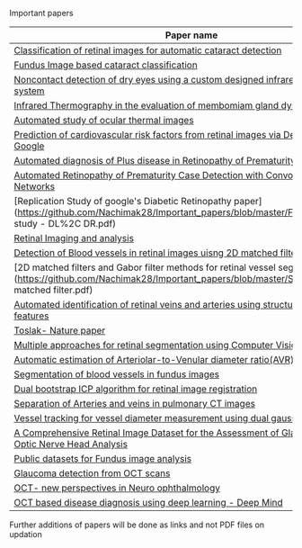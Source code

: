 Important papers


| Paper name | Folder name |
|------------|-------------|
| [Classification of retinal images for automatic cataract detection](https://github.com/Nachimak28/Important_papers/blob/master/Cataract/4_cat_fundus_NN.pdf) | [Cataract](https://github.com/Nachimak28/Important_papers/tree/master/Cataract) |
| [Fundus Image based cataract classification](https://github.com/Nachimak28/Important_papers/blob/master/Cataract/fundus_based_catatact.pdf) | [Cataract](https://github.com/Nachimak28/Important_papers/tree/master/Cataract) |
| [Noncontact detection of dry eyes using a custom designed infrared thermal image system](https://github.com/Nachimak28/Important_papers/blob/master/Dry_eyes/Noncontact%20detection%20of%20dry%20eye%20using%20a%20custom%20designed%20infrared%20thermal%20image%20system..pdf) | [Dry eyes](https://github.com/Nachimak28/Important_papers/tree/master/Dry_eyes) |
| [Infrared Thermography in the evaluation of membomiam gland dysfunction](https://github.com/Nachimak28/Important_papers/blob/master/Dry_eyes/dry%20eyes.pdf) | [Dry eyes](https://github.com/Nachimak28/Important_papers/tree/master/Dry_eyes) |
| [Automated study of ocular thermal images](https://github.com/Nachimak28/Important_papers/blob/master/Dry_eyes/tan2010.pdf) | [Dry eyes](https://github.com/Nachimak28/Important_papers/tree/master/Dry_eyes) |
| [Prediction of cardiovascular risk factors from retinal images via Deep learning - Google](https://github.com/Nachimak28/Important_papers/blob/master/Fundus/Google%20IO%202018%20DR%2C%20smoking%2C%20age.pdf) | [Fundus](https://github.com/Nachimak28/Important_papers/tree/master/Fundus) |
| [Automated diagnosis of Plus disease in Retinopathy of Prematurity using CNNs](https://github.com/Nachimak28/Important_papers/blob/master/Fundus/ROP.pdf) | [Fundus](https://github.com/Nachimak28/Important_papers/tree/master/Fundus) |
| [Automated Retinopathy of Prematurity Case Detection with Convolutional Neural Networks](https://github.com/Nachimak28/Important_papers/blob/master/Fundus/worrall_rop_2016.pdf) | [Fundus](https://github.com/Nachimak28/Important_papers/tree/master/Fundus) |
| [Replication Study of google's Diabetic Retinopathy paper](https://github.com/Nachimak28/Important_papers/blob/master/Fundus/Replication study - DL%2C DR.pdf) | [Fundus](https://github.com/Nachimak28/Important_papers/tree/master/Fundus) |
| [Retinal Imaging and analysis](https://github.com/Nachimak28/Important_papers/blob/master/Fundus/retinal%20imaging%20and%20analysis.pdf) | [Fundus](https://github.com/Nachimak28/Important_papers/tree/master/Fundus) |
| [Detection of Blood vessels in retinal images uisng 2D matched filters](https://github.com/Nachimak28/Important_papers/blob/master/Segmentation/2D%20matched%20filter%20process%20Chaudhari%20et%20al.pdf) | [Segmentation](https://github.com/Nachimak28/Important_papers/blob/master/Segmentation) |
| [2D matched filters and Gabor filter methods for retinal vessel segmentation](https://github.com/Nachimak28/Important_papers/blob/master/Segmentation/2d matched filter.pdf) | [Segmentation](https://github.com/Nachimak28/Important_papers/blob/master/Segmentation) |
| [Automated identification of retinal veins and arteries using structural and functional features](https://github.com/Nachimak28/Important_papers/blob/master/Segmentation/Automatic%20identification%20of%20retinal%20arteries%20and%20veins.pdf) | [Segmentation](https://github.com/Nachimak28/Important_papers/blob/master/Segmentation) |
| [Toslak- Nature paper](https://github.com/Nachimak28/Important_papers/blob/master/Segmentation/Fundus_imaging_segmentation_art%2Cvein.pdf) | [Segmentation](https://github.com/Nachimak28/Important_papers/blob/master/Segmentation) |
| [Multiple approaches for retinal segmentation using Computer Vision](https://github.com/Nachimak28/Important_papers/blob/master/Segmentation/Segmentation%20multiple%20approaches.pdf) | [Segmentation](https://github.com/Nachimak28/Important_papers/blob/master/Segmentation) |
| [Automatic estimation of Arteriolar-to-Venular diameter ratio(AVR) in retinal images](https://github.com/Nachimak28/Important_papers/blob/master/Segmentation/auto%20estimation%20of%20artery%20to%20vein%20diameter%20ratio.pdf) | [Segmentation](https://github.com/Nachimak28/Important_papers/blob/master/Segmentation) |
| [Segmentation of blood vessels in fundus images](https://github.com/Nachimak28/Important_papers/blob/master/Segmentation/blood_vessel_segmentation_algo.pdf) | [Segmentation](https://github.com/Nachimak28/Important_papers/blob/master/Segmentation) |
| [Dual bootstrap ICP algorithm for retinal image registration](https://github.com/Nachimak28/Important_papers/blob/master/Segmentation/dual-bootstrap%20ICP.pdf) | [Segmentation](https://github.com/Nachimak28/Important_papers/blob/master/Segmentation) |
| [Separation of Arteries and veins in pulmonary CT images](https://github.com/Nachimak28/Important_papers/blob/master/Segmentation/retinal%20vessel%20segmentation.pdf) | [Segmentation](https://github.com/Nachimak28/Important_papers/blob/master/Segmentation) |
| [Vessel tracking for vessel diameter measurement using dual gaussian functions](https://github.com/Nachimak28/Important_papers/blob/master/Segmentation/vessel%20tracking%20using%20twin%20gaussian.pdf) | [Segmentation](https://github.com/Nachimak28/Important_papers/blob/master/Segmentation) |
| [A Comprehensive Retinal Image Dataset for the Assessment of Glaucoma from the Optic Nerve Head Analysis](https://www.jscimedcentral.com/BiomedicalData/biomedicaldata-2-1004.pdf) | [Segmentation] |
| [Public datasets for Fundus image analysis](https://sci-hub.tw/10.1109/ISPA.2013.6703830) | - |
| [Glaucoma detection from OCT scans](https://bmj.altmetric.com/details/3820470) | OCT |
| [OCT- new perspectives in Neuro ophthalmology](https://www.ncbi.nlm.nih.gov/pmc/articles/PMC4314576/) | OCT |
| [OCT based disease diagnosis using deep learning - Deep Mind](https://www.nature.com/articles/s41591-018-0107-6.epdf?referrer_access_token=YuJ2K_8QngAYARPWOn587tRgN0jAjWel9jnR3ZoTv0P43NEH20hFuvBoJk6cvICi9BFwWrEhVdglG3lhnoN9r93-WD9N24Xt2H15X-CV8QT-Nw3dNECzRqwbJoQMCxmW2NN2sRL-C5GSBs7P2vrKNzDUv0pETiOsELcT6ALY5_CzOnAdgi70wRcYNy14CkFnzr-XuCKYEEndQTYaF5yyEZXQ3QHJaeG3myh3mUJ8l30%3D&tracking_referrer=www.wired.co.uk) | [OCT](https://github.com/Nachimak28/Important_papers/tree/master/OCT) |


Further additions of papers will be done as links and not PDF files on updation 
